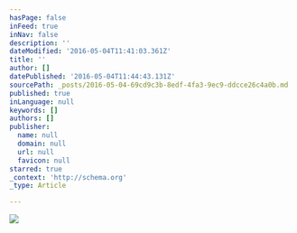 ```yaml
---
hasPage: false
inFeed: true
inNav: false
description: ''
dateModified: '2016-05-04T11:41:03.361Z'
title: ''
author: []
datePublished: '2016-05-04T11:44:43.131Z'
sourcePath: _posts/2016-05-04-69cd9c3b-8edf-4fa3-9ec9-ddcce26c4a0b.md
published: true
inLanguage: null
keywords: []
authors: []
publisher:
  name: null
  domain: null
  url: null
  favicon: null
starred: true
_context: 'http://schema.org'
_type: Article

---
```

![](https://the-grid-user-content.s3-us-west-2.amazonaws.com/dc9ea065-8b73-41ff-ad38-3a27ed6a64ae.jpg)